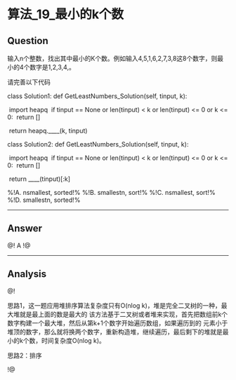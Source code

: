 # 算法_19_最小的k个数


## Question
输入n个整数，找出其中最小的K个数。例如输入4,5,1,6,2,7,3,8这8个数字，则最小的4个数字是1,2,3,4,。

请完善以下代码

class Solution1:
    def GetLeastNumbers_Solution(self, tinput, k):

​        import heapq
​        if tinput == None or len(tinput) < k or len(tinput) <= 0 or k <= 0:
​            return []

​         return heapq.____(k, tinput)

class Solution2:
    def GetLeastNumbers_Solution(self, tinput, k):

​        import heapq
​        if tinput == None or len(tinput) < k or len(tinput) <= 0 or k <= 0:
​            return []

​        return ____(tinput)[:k]

%!A. nsmallest, sorted!%
%!B. smallestn, sort!%
%!C. nsmallest, sort!%
%!D. smallestn, sorted!%

----

## Answer
@! A !@

----

## Analysis
@!

思路1，这一题应用堆排序算法复杂度只有O(nlog k)，堆是完全二叉树的一种，最大堆就是最上面的数是最大的
该方法基于二叉树或者堆来实现，首先把数组前k个数字构建一个最大堆，然后从第k+1个数字开始遍历数组，如果遍历到的
元素小于堆顶的数字，那么就将换两个数字，重新构造堆，继续遍历，最后剩下的堆就是最小的k个数，时间复杂度O(nlog k)。

思路2：排序

!@
